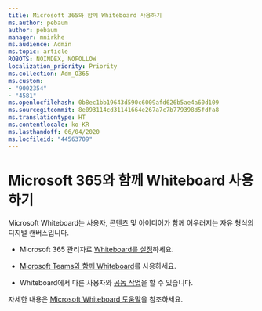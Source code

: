 ```yaml
---
title: Microsoft 365와 함께 Whiteboard 사용하기
ms.author: pebaum
author: pebaum
manager: mnirkhe
ms.audience: Admin
ms.topic: article
ROBOTS: NOINDEX, NOFOLLOW
localization_priority: Priority
ms.collection: Adm_O365
ms.custom:
- "9002354"
- "4581"
ms.openlocfilehash: 0b8ec1bb19643d590c6009afd626b5ae4a60d109
ms.sourcegitcommit: 8e093114cd31141664e267a7c7b779398d5fdfa8
ms.translationtype: HT
ms.contentlocale: ko-KR
ms.lasthandoff: 06/04/2020
ms.locfileid: "44563709"
---
```

# <a name="use-whiteboard-with-microsoft-365"></a>Microsoft 365와 함께 Whiteboard 사용하기

Microsoft Whiteboard는 사용자, 콘텐츠 및 아이디어가 함께 어우러지는 자유 형식의 디지털 캔버스입니다. 

- Microsoft 365 관리자로 [Whiteboard를 설정](https://support.office.com/article/d236aef8-fcdf-4b5e-b5d7-7f157461e920#bkmk_07)하세요. 

- [Microsoft Teams와 함께 Whiteboard](https://support.microsoft.com/office/7a6e7218-e9dc-4ccc-89aa-b1a0bb9c31ee)를 사용하세요. 

- Whiteboard에서 다른 사용자와 [공동 작업](https://support.office.com/article/d236aef8-fcdf-4b5e-b5d7-7f157461e920#bkmk_27)을 할 수 있습니다. 

자세한 내용은 [Microsoft Whiteboard 도움말](https://support.office.com/article/d236aef8-fcdf-4b5e-b5d7-7f157461e920)을 참조하세요. 
